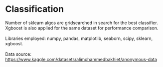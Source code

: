 # Classification
Number of sklearn algos are gridsearched in search for the best classifier.<br>
Xgboost is also applied for the same dataset for performance comparison.<br>
<br>
Libraries employed: numpy, pandas, matplotlib, seaborn, scipy, sklearn, xgboost.<br>
<br>
Data source: https://www.kaggle.com/datasets/alimohammedbakhiet/anonymous-data
